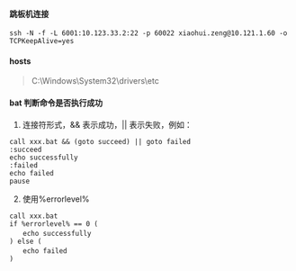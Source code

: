 #### 跳板机连接
```shell script
ssh -N -f -L 6001:10.123.33.2:22 -p 60022 xiaohui.zeng@10.121.1.60 -o TCPKeepAlive=yes
```
#### hosts
> C:\Windows\System32\drivers\etc

#### bat 判断命令是否执行成功
1. 连接符形式，&& 表示成功，|| 表示失败，例如：
```shell script
call xxx.bat && (goto succeed) || goto failed
:succeed
echo successfully
:failed
echo failed
pause
```
2. 使用%errorlevel%
```shell script
call xxx.bat
if %errorlevel% == 0 (
　　echo successfully
) else (
　　echo failed
)
```